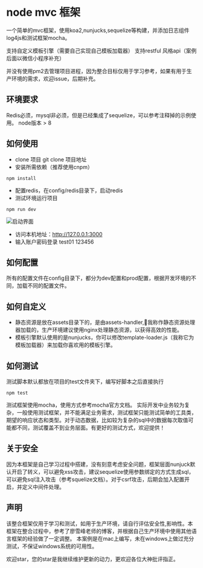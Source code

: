 # node mvc 框架

一个简单的mvc框架，使用koa2,nunjucks,sequelize等构建，并添加日志组件log4js和测试框架mocha。

支持自定义模板引擎（需要自己实现自己模板加载器）
支持restful 风格api（案例后面以微信小程序补充）

并没有使用pm2去管理项目进程，因为整合目标仅用于学习参考，如果有用于生产环境的需求，欢迎issue，后期补充。

## 环境要求
Redis必须，mysql非必须，但是已经集成了sequelize，可以参考注释掉的示例使用。
node版本 > 8

## 如何使用
- clone 项目
git clone 项目地址
- 安装所需依赖（推荐使用cnpm）
```
npm install
```
- 配置redis，在config/redis目录下，启动redis
- 测试环境运行项目
```
npm run dev
```

![启动界面](https://maxiaofeng-blog.oss-cn-hangzhou.aliyuncs.com/markdown/WX20180324-201926%402x.png)

- 访问本机地址：http://127.0.0.1:3000
- 输入账户密码登录 test01 123456

## 如何配置
所有的配置文件在config目录下，都分为dev配置和prod配置，根据开发环境的不同，加载不同的配置文件。

## 如何自定义
- 静态资源是放在assets目录下的，是由assets-handler,我称作静态资源处理器加载的，生产环境建议使用nginx处理静态资源，以获得高效的性能。
- 模板引擎默认使用的是nunjucks，你可以修改template-loader.js（我称它为模板加载器）来加载你喜欢用的模板引擎。

## 如何测试
测试脚本默认都放在项目的test文件夹下，编写好脚本之后直接执行
```
npm test 
```

测试框架使用mocha，使用方式参考mocha官方文档。
实际开发中业务较为复杂，一般使用测试框架，并不能满足业务需求，测试框架只能测试简单的工具类，期望的响应状态和类型。对于动态数据，比如较为复杂的sql中的数据每次取值可能都不同，测试覆盖不到业务层面。有更好的测试方式，欢迎提供！

## 关于安全
因为本框架是自己学习过程中搭建，没有刻意考虑安全问题，框架层面nunjuck默认开启了转义，可以避免xss攻击，建议sequelize使用参数绑定的方式生成sql，可以避免sql注入攻击（参考squelize文档）。对于csrf攻击，后期会加入配置开启，并定义中间件处理。

## 声明
该整合框架仅用于学习和测试，如用于生产环境，请自行评估安全性,影响性。本框架在整合过程中，参考了廖雪峰老师的博客，并根据自己生产环境中使用其他语言框架的经验做了一定调整。
本案例是在mac上编写，未在windows上做过充分测试，不保证windows系统的可用性。

欢迎star，您的star是我继续维护更新的动力，更欢迎各位大神批评指正。